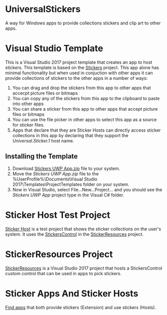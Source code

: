 # UniversalStickers
A way for Windows apps to provide collections stickers and clip art to other apps.

# Visual Studio Template
This is a Visual Studio 2017 project template that creates an app to host stickers. This template is based on the [Stickers](Source/Stickers) project. This app alone has minimal functionality but when used in conjuction with other apps it can provide collections of stickers to the other apps in a number of ways:
1. You can drag and drop the stickers from this app to other apps that accecpt picture files or bitmaps
2. You can copy any of the stickers from this app to the clipboard to paste into other apps
3. You can share a sticker from this app to other apps that accept picture files or bitmaps
4. You can use the file picker in other apps to select this app as a source for sticker files.
5. Apps that declare that they are Sticker Hosts can directly access sticker collections in this app by declaring that they support the *Universal.Sticker.1* host name.

## Installing the Template
1. Download [Stickers UWP App.zip](https://github.com/mscherotter/UniversalStickers/blob/master/Stickers%20UWP%20App.zip) file to your system.
2. Move the *Stickers UWP App.zip* file to the %UserProfile%\Documents\Visual Studio 2017\Templates\ProjectTemplates folder on your system.
3. Now in Visual Studio, select File...New...Project... and you should see the *Stickers UWP App* project type in the Visual C# folder.

# Sticker Host Test Project
[Sticker Host](Source/StickerHost) is a test project that shows the sticker collections on the user's system.  It uses the [StickersControl](Source/StickerResources/StickersControl.cs) in the [StickerResources](Source/StickerResources) project.

# StickerResources Project
[StickerResources](Source/StickerResources) is a Visual Studio 2017 project that hosts a StickersControl custom control that can be used in apps to pick stickers.

# Sticker Apps And Sticker Hosts
[Find apps](StickerApps.md) that both provide stickers (Extension) and use stickers (Hosts).
